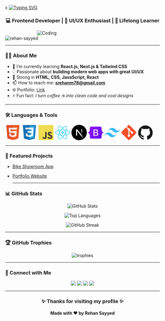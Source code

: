 x<!-- ===== HEADER WITH TYPING EFFECT ===== -->
[![Typing SVG](https://readme-typing-svg.herokuapp.com?font=Fira+Code&size=25&duration=3000&pause=1000&color=36BCF7&center=true&vCenter=true&width=600&lines=Hi+%F0%9F%91%8B%2C+I'm+Rehan+Sayyed;Frontend+Developer;UI%2FUX+Designer;Full+Stack+Explorer;Open+Source+Contributor;Always+learning+new+things)](https://git.io/typing-svg)

<h3 align="center">💻 Frontend Developer | 🎨 UI/UX Enthusiast | 🚀 Lifelong Learner</h3>

<img align="right" alt="Coding" width="400" src="https://media.giphy.com/media/qgQUggAC3Pfv687qPC/giphy.gif">

<p align="left"> <img src="https://komarev.com/ghpvc/?username=rehan-sayyed&label=Profile%20views&color=0e75b6&style=flat" alt="rehan-sayyed" /> </p>

---

### 👨‍💻 About Me
- 🌱 I’m currently learning **React.js, Next.js & Tailwind CSS**
- 💡 Passionate about **building modern web apps with great UI/UX**
- 🎯 Strong in **HTML, CSS, JavaScript, React**
- 📫 How to reach me: **srehanm78@gmail.com**
- 🌐 Portfolio: <a href="#" target="_blank">Link</a>
- ⚡ Fun fact: *I turn coffee ☕ into clean code and cool designs*  

---

### 🛠️ Languages & Tools
<p align="left">
  <img src="https://raw.githubusercontent.com/devicons/devicon/master/icons/html5/html5-original.svg" alt="html5" width="50" height="50"/>
  <img src="https://raw.githubusercontent.com/devicons/devicon/master/icons/css3/css3-original.svg" alt="css3" width="50" height="50"/>
  <img src="https://raw.githubusercontent.com/devicons/devicon/master/icons/javascript/javascript-original.svg" alt="js" width="50" height="50"/>
  <img src="https://raw.githubusercontent.com/devicons/devicon/master/icons/react/react-original.svg" alt="react" width="50" height="50"/>
  <img src="https://raw.githubusercontent.com/devicons/devicon/master/icons/nextjs/nextjs-original.svg" alt="nextjs" width="50" height="50"/>
  <img src="https://raw.githubusercontent.com/devicons/devicon/master/icons/bootstrap/bootstrap-original.svg" alt="bootstrap" width="50" height="50"/>
  <img src="https://raw.githubusercontent.com/devicons/devicon/master/icons/tailwindcss/tailwindcss-original.svg" alt="tailwind" width="50" height="50"/>
  <img src="https://raw.githubusercontent.com/devicons/devicon/master/icons/git/git-original.svg" alt="git" width="50" height="50"/>
  <img src="https://raw.githubusercontent.com/devicons/devicon/master/icons/github/github-original.svg" alt="github" width="50" height="50"/>
</p>

---

### 🚀 Featured Projects
- [Bike Showroom App](https://github.com/srehan0077/Unix_Showroom)  
- [Portfolio Website](#)

  ---

### 📊 GitHub Stats
<p align="center">
  <img src="https://github-readme-stats.vercel.app/api?username=srehan0077&show_icons=true&theme=tokyonight" alt="GitHub Stats"/>
</p>

<p align="center">
  <img src="https://github-readme-stats.vercel.app/api/top-langs?username=srehan0077&show_icons=true&locale=en&layout=compact&theme=tokyonight" alt="Top Languages"/>
</p>

<p align="center">
  <img src="https://github-readme-streak-stats.herokuapp.com/?user=srehan0077&theme=tokyonight" alt="GitHub Streak"/>
</p>

---

### 🏆 GitHub Trophies
<p align="center">
  <img src="https://github-profile-trophy.vercel.app/?username=srehan0077&theme=onedark&no-frame=true&margin-w=10" alt="trophies"/>
</p>

---
### 🤝 Connect with Me
<p align="center">
  <a href="mailto:srehanm78@gmail.com"><img src="https://img.shields.io/badge/Email-srehanm78%40gmail.com-red?style=for-the-badge&logo=gmail&logoColor=white"></a>
  <a href="tel:+918237131564"><img src="https://img.shields.io/badge/Phone-%2B91--8237131564-green?style=for-the-badge&logo=phone&logoColor=white"></a>
  <a href="https://instagram.com/s_.rehan_07"><img src="https://img.shields.io/badge/Instagram-%40s_.rehan_07-orange?style=for-the-badge&logo=instagram&logoColor=white"></a>
  <a href="https://github.com/srehan0077"><img src="https://img.shields.io/badge/GitHub-srehan0077-black?style=for-the-badge&logo=github"></a>
</p>

---

<h3 align="center">✨ Thanks for visiting my profile ✨</h3>
<h4 align="center">Made with ❤️ by Rehan Sayyed</h4>

